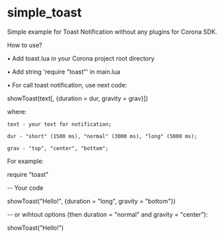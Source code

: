 # simple_toast
Simple example for Toast Notification without any plugins for Corona SDK.

How to use?

• Add toast.lua in your Corona project root directory

• Add string 'require "toast"' in main.lua

• For call toast notification, use next code:

  showToast(text[, {duration = dur, gravity = grav}])
  
  where:	
	
    text - your text for notification;
		
	dur - "short" (1500 ms), "normal" (3000 ms), "long" (5000 ms);
		
    grav - "top", "center", "bottom";
    
For example:

  require "toast"
  
  -- Your code
  
  showToast("Hello!", {duration = "long", gravity = "bottom"})
  
  -- or wihtout options (then duration = "normal" and gravity = "center"): 
  
  showToast("Hello!")
